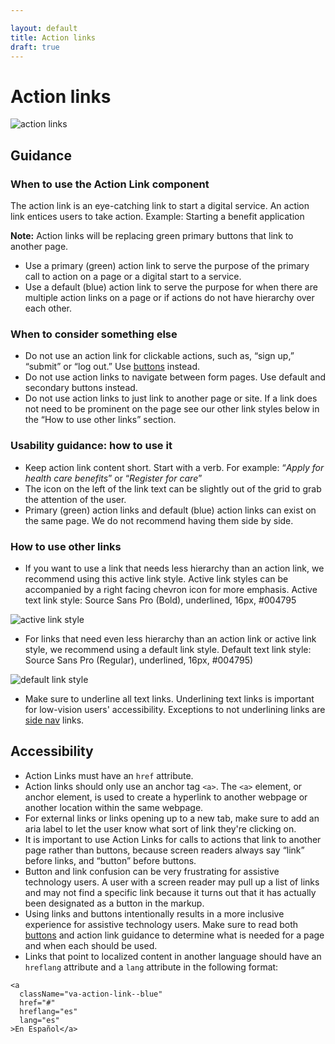 ```yaml
---

layout: default
title: Action links 
draft: true
---
```


# Action links

![action links]({{site.baseurl}}/images/action-links.png) 


## Guidance

### When to use the Action Link component
The action link is an  eye-catching link to start a digital service. An action link entices users to take action. Example: Starting a benefit application 

**Note:** Action links will be replacing green primary buttons that link to another page.

- Use a primary (green) action link to serve the purpose of the primary call to action on a page or a digital start to a service. 
- Use a default (blue) action link to serve the purpose for when there are multiple action links on a page or if actions do not have hierarchy over each other.


### When to consider something else
- Do not use an action link for clickable actions, such as, “sign up,” “submit” or “log out.” Use [buttons](https://design.va.gov/components/buttons) instead. 
- Do not use action links to navigate between form pages. Use default and secondary buttons instead. 
- Do not use action links to just link to another page or site. If a link does not need to be prominent on the page see our other link styles below in the “How to use other links” section. 

### Usability guidance: how to use it
- Keep action link content short. Start with a verb. For example: “*Apply for health care benefits*” or “*Register for care*” 
- The icon on the left of the link text can be slightly out of the grid to grab the attention of the user.
- Primary (green) action links and default (blue) action links can exist on the same page. We do not recommend having them side by side. 

### How to use other links 
- If you want to use a link that needs less hierarchy than an action link, we recommend using this active link style. Active link styles can be accompanied by a right facing chevron icon for more emphasis. Active text link style: Source Sans Pro (Bold),  underlined, 16px, #004795

![active link style]({{site.baseurl}}/images/active-link-style-big.png) 

- For links that need even less hierarchy than an action link or active link style, we recommend using a default link style. Default text link style: Source Sans Pro (Regular),  underlined, 16px, #004795)

![default link style]({{site.baseurl}}/images/default-link-style-big.png) 
- Make sure to underline all text links. Underlining text links is important for low-vision users' accessibility. Exceptions to not underlining links are [side nav](https://design.va.gov/components/sidenav) links. 

## Accessibility
- Action Links must have an `href` attribute. 
- Action links should only use an anchor tag `<a>`. The `<a>` element, or anchor element, is used to create a hyperlink to another webpage or another location within the same webpage. 
- For external links or links opening up to a new tab, make sure to add an aria label to let the user know what sort of link they're clicking on.
- It is important to use Action Links for calls to actions that link to another page rather than buttons, because screen readers always say “link” before links, and “button” before buttons. 
- Button and link confusion can be very frustrating for assistive technology users. A user with a screen reader may pull up a list of links and may not find a specific link because it turns out that it has actually been designated as a button in the markup. 
- Using links and buttons intentionally results in a more inclusive experience for assistive technology users. Make sure to read both [buttons](https://design.va.gov/components/buttons) and action link guidance to determine what is needed for a page and when each should be used. 
- Links that point to localized content in another language should have an `hreflang` attribute and a `lang` attribute in the following format:

```
<a
  className="va-action-link--blue"  
  href="#"
  hreflang="es"
  lang="es"
>En Español</a>
```
